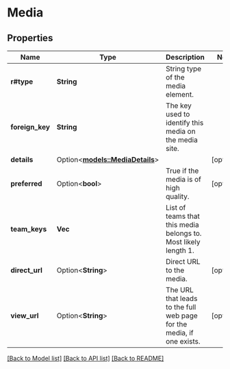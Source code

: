 # Media

## Properties

Name | Type | Description | Notes
------------ | ------------- | ------------- | -------------
**r#type** | **String** | String type of the media element. | 
**foreign_key** | **String** | The key used to identify this media on the media site. | 
**details** | Option<[**models::MediaDetails**](Media_details.md)> |  | [optional]
**preferred** | Option<**bool**> | True if the media is of high quality. | [optional]
**team_keys** | **Vec<String>** | List of teams that this media belongs to. Most likely length 1. | 
**direct_url** | Option<**String**> | Direct URL to the media. | [optional]
**view_url** | Option<**String**> | The URL that leads to the full web page for the media, if one exists. | [optional]

[[Back to Model list]](../README.md#documentation-for-models) [[Back to API list]](../README.md#documentation-for-api-endpoints) [[Back to README]](../README.md)


